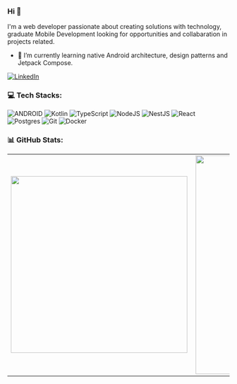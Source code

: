 ### Hi 👋
I'm a web developer passionate about creating solutions with technology, graduate Mobile Development looking for opportunities and collabaration in projects related.
- 🌱 I’m currently learning native Android architecture, design patterns and Jetpack Compose.

[![LinkedIn](https://img.shields.io/badge/LinkedIn-%230077B5.svg?logo=linkedin&logoColor=white)](https://linkedin.com/in/chenriquesf) 

### 💻 Tech Stacks:

![ANDROID](https://img.shields.io/badge/android-%2320232a.svg?style=for-the-badge&logo=android&logoColor=%a4c639) ![Kotlin](https://img.shields.io/badge/kotlin-%230095D5.svg?style=for-the-badge&logo=kotlin&logoColor=white)
![TypeScript](https://img.shields.io/badge/typescript-%23007ACC.svg?style=for-the-badge&logo=typescript&logoColor=white) ![NodeJS](https://img.shields.io/badge/node.js-6DA55F?style=for-the-badge&logo=node.js&logoColor=white) ![NestJS](https://img.shields.io/badge/nestjs-%23E0234E.svg?style=for-the-badge&logo=nestjs&logoColor=white) 
![React](https://img.shields.io/badge/react-%2320232a.svg?style=for-the-badge&logo=react&logoColor=%2361DAFB) ![Postgres](https://img.shields.io/badge/postgres-%23316192.svg?style=for-the-badge&logo=postgresql&logoColor=white) ![Git](https://img.shields.io/badge/git-%23F05033.svg?style=for-the-badge&logo=git&logoColor=white) ![Docker](https://img.shields.io/badge/docker-%230db7ed.svg?style=for-the-badge&logo=docker&logoColor=white)

### 📊 GitHub Stats:
<center>
<table>
    <tr>
        <td><img width="400px" align="left" src="https://github-readme-stats.vercel.app/api/top-langs/?username=henriquechsf&hide=html&layout=compact" /></td>
        <td><img width="495px" align="left" src="https://github-readme-stats.vercel.app/api?username=henriquechsf&hide=stars"/></td>
    </tr>   
</table>
</center> 
